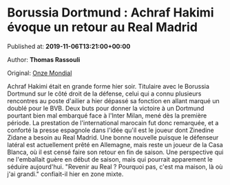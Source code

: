 
# Borussia Dortmund : Achraf Hakimi évoque un retour au Real Madrid

Published at: **2019-11-06T13:21:00+00:00**

Author: **Thomas Rassouli**

Original: [Onze Mondial](http://www.onzemondial.com/bundesliga/2019-2020/borussia-dortmund-achraf-hakimi-evoque-un-retour-au-real-madrid-201792)

Achraf Hakimi était en grande forme hier soir. Titulaire avec le Borussia Dortmund sur le côté droit de la défense, celui qui a connu plusieurs rencontres au poste d'ailier a hier dépassé sa fonction en allant marqué un doublé pour le BVB. Deux buts pour donner la victoire à un Dortmund pourtant bien mal embarqué face à l'Inter Milan, mené dès la première période.
La prestation de l'international marocain fut donc remarquée, et a conforté la presse espagnole dans l'idée qu'il est le joueur dont Zinedine Zidane a besoin au Real Madrid.
Une bonne nouvelle puisque le défenseur latéral est actuellement prêté en Allemagne, mais reste un joueur de la Casa Blanca, où il est censé faire son retour en fin de saison. Une perspective qui ne l'emballait guère en début de saison, mais qui pourrait apparement le séduire aujourd'hui. "Revenir au Real ? Pourquoi pas, c'est ma maison, là où j'ai grandi." confiait-il hier en zone mixte.

